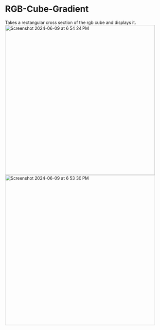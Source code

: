# RGB-Cube-Gradient
Takes a rectangular cross section of the rgb cube and displays it.
<img width="492" alt="Screenshot 2024-06-09 at 6 54 24 PM" src="https://github.com/chromaticity/RGB-Cube-Gradient/assets/79028750/6fd40cf5-ed30-4797-a19b-36e314e43743">
<img width="493" alt="Screenshot 2024-06-09 at 6 53 30 PM" src="https://github.com/chromaticity/RGB-Cube-Gradient/assets/79028750/17062cd9-d7f9-4e9b-b995-01937c4d1859">
